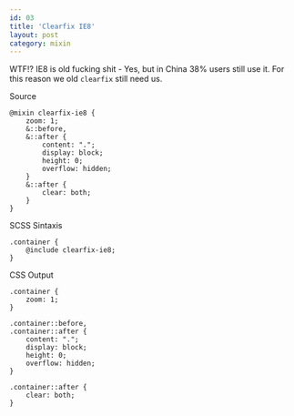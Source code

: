 ```yaml
---
id: 03
title: 'Clearfix IE8'
layout: post
category: mixin
---
```


WTF!? IE8 is old fucking shit - Yes, but in China 38% users still use it. For this reason we old `clearfix` still need us.

Source

    @mixin clearfix-ie8 {
        zoom: 1;
        &::before,
        &::after {
            content: ".";
            display: block;
            height: 0;
            overflow: hidden;
        }
        &::after {
            clear: both;
        }
    }

SCSS Sintaxis

    .container {
        @include clearfix-ie8;
    }

CSS Output

    .container {
        zoom: 1;
    }

    .container::before,
    .container::after {
        content: ".";
        display: block;
        height: 0;
        overflow: hidden;
    }

    .container::after {
        clear: both;
    }
    
